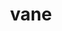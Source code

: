 ---
category: 4-letters
denotation: null
name: vane
reference_link: https://www.etymonline.com/word/vane
root_language: null
root_name: null
title: vane
type: free
word_sums:
- respelling: vane
  sum: 'Vane + '
---